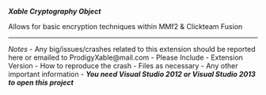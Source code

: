 <b><i>Xable Cryptography Object</i></b>

Allows for basic encryption techniques within MMf2 & Clickteam Fusion

<hr/>
<i>Notes</i>
- Any big/issues/crashes related to this extension should be reported here or emailed to ProdigyXable@mail.com 
	- Please Include
		- Extension Version
		- How to reproduce the crash
		- Files as necessary
		-  Any other important information
-  <i><b>You need Visual Studio 2012 or Visual Studio 2013 to open this project</b></i>

